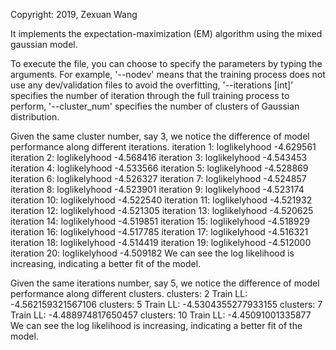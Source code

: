 Copyright: 2019, Zexuan Wang

It implements the expectation-maximization (EM) algorithm using the mixed gaussian model.

To execute the file, you can choose to specify the parameters by typing the arguments. For example, '--nodev' means that the training process does not use any dev/validation files to avoid the overfitting, '--iterations [int]’ specifies the number of iteration through the full training process to perform, '--cluster_num' specifies the number of clusters of Gaussian distribution.

Given the same cluster number, say 3, we notice the difference of model performance along different iterations.
iteration 1: loglikelyhood -4.629561
iteration 2: loglikelyhood -4.568416
iteration 3: loglikelyhood -4.543453
iteration 4: loglikelyhood -4.533566
iteration 5: loglikelyhood -4.528869
iteration 6: loglikelyhood -4.526327
iteration 7: loglikelyhood -4.524857
iteration 8: loglikelyhood -4.523901
iteration 9: loglikelyhood -4.523174
iteration 10: loglikelyhood -4.522540
iteration 11: loglikelyhood -4.521932
iteration 12: loglikelyhood -4.521305
iteration 13: loglikelyhood -4.520625
iteration 14: loglikelyhood -4.519851
iteration 15: loglikelyhood -4.518929
iteration 16: loglikelyhood -4.517785
iteration 17: loglikelyhood -4.516321
iteration 18: loglikelyhood -4.514419
iteration 19: loglikelyhood -4.512000
iteration 20: loglikelyhood -4.509182
We can see the log likelihood is increasing, indicating a better fit of the model.

Given the same iterations number, say 5, we notice the difference of model performance along different clusters.
clusters: 2 Train LL: -4.562159321567106
clusters: 5 Train LL: -4.5304355277933155
clusters: 7 Train LL: -4.488974817650457
clusters: 10 Train LL: -4.45091001335877
We can see the log likelihood is increasing, indicating a better fit of the model.

